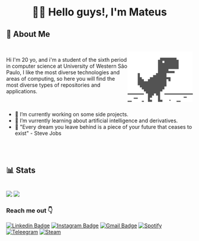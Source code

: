 <h1 align="center"> 🖖🏻 Hello guys!, I'm Mateus</h1>

## 🤔 About Me




<div style="display: inline_block"></br>
    <img align="right" src=".github/images/dinosaur-trex.gif" style="width:35%"/>
    <p align="left">
        Hi I'm 20 yo, and i'm a student of the sixth period in computer science at University of Western São Paulo, I like the most diverse technologies and areas of computing, so here you will find the most diverse types of repositories and applications.
    </p>
</div>

</br>

* 🔭 I’m currently working on some side projects.
* 🌱 I’m vurrently learning about artificial intelligence and derivatives.
* 💭 "Every dream you leave behind is a piece of your future that ceases to exist" - Steve Jobs
</br>
</br>

## 📊 Stats

<p align="start"></br>
  <img width="50%" src="https://github-readme-stats.vercel.app/api?username=mattew-me&show_icons=true&theme=graywhite" />
  <img width="42%" src="https://github-readme-stats.anuraghazra1.vercel.app/api/top-langs/?username=mattew-me&theme=graywhite&layout=compact" />
</p>

### Reach me out 👇

[![Linkedin Badge](https://img.shields.io/badge/-LinkedIn-blue?style=flat-square&logo=Linkedin&logoColor=white)](www.linkedin.com/in/mateus-men)
[![Instagram Badge](https://img.shields.io/badge/-Instagram-violet?style=flat-square&logo=Instagram&logoColor=white)](https://www.instagram.com/mattew.me/)
[![Gmail Badge](https://img.shields.io/badge/-Gmail-c14438?style=flat-square&logo=Gmail&logoColor=white&link=mailto:matt.mendon@gmail.com)](mailto:matt.mendon@gmail.com)
[![Spotify](https://img.shields.io/badge/Spotify-1ED760?&style=flat-square&logo=spotify&logoColor=white)](https://t.me/mattewme)
[![Teleegram](https://img.shields.io/badge/Telegram-2CA5E0?style=flat-square&logo=telegram&logoColor=white)](https://open.spotify.com/user/wrongplayer?si=3dcdf26551d141d8)
[![Steam](https://img.shields.io/badge/Steam-000000?style=flat-square&logo=steam&logoColor=white)](https://steamcommunity.com/id/playerwrong/)
